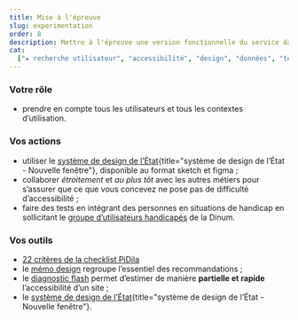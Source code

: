 ```yaml
---
title: Mise à l'épreuve
slug: experimentation
order: 8
description: Mettre à l'épreuve une version fonctionnelle du service dans un contexte réel, afin de mesurer sa viabilité et évaluer sa capacité à atteindre ses objectifs.
cat:
  ["★ recherche utilisateur", "accessibilité", "design", "données", "technique"]
---
```


### Votre rôle

- prendre en compte tous les utilisateurs et tous les contextes d’utilisation.

### Vos actions

- utiliser le [système de design de l’État](https://www.systeme-de-design.gouv.fr/){title="système de design de l’État - Nouvelle fenêtre"}, disponible au format sketch et figma ;
- collaborer _étroitement_ et _au plus tôt_ avec les autres métiers pour s’assurer que ce que vous concevez ne pose pas de difficulté d’accessibilité ;
- faire des tests en intégrant des personnes en situations de handicap en sollicitant le [groupe d’utilisateurs handicapés](/outils/#tests) de la Dinum.

### Vos outils

- [22 critères de la checklist PiDila](/outils/checklist-pidila/?reference=%5B%22RGAA%22%5D&profil=%5B%22Conception%22,%22Graphisme%22%5D)
- le [mémo design](/outils/memo-design) regroupe l’essentiel des recommandations ;
- le [diagnostic flash](/outils/diagnostic-flash) permet d’estimer de manière **partielle et rapide** l’accessibilité d’un site ;
- le [système de design de l’État](https://www.systeme-de-design.gouv.fr/){title="système de design de l’État - Nouvelle fenêtre"}.
